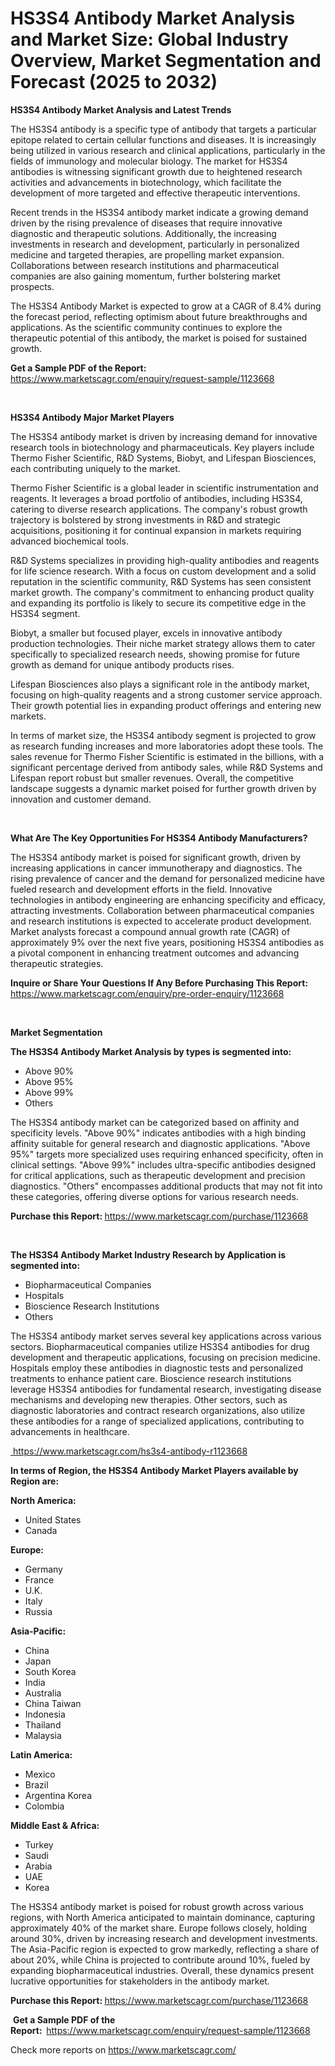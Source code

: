 <p><h1>HS3S4 Antibody Market Analysis and Market Size: Global Industry Overview, Market Segmentation and Forecast (2025 to 2032)</h1></p><p><strong>HS3S4 Antibody Market Analysis and Latest Trends</strong></p>
<p><p>The HS3S4 antibody is a specific type of antibody that targets a particular epitope related to certain cellular functions and diseases. It is increasingly being utilized in various research and clinical applications, particularly in the fields of immunology and molecular biology. The market for HS3S4 antibodies is witnessing significant growth due to heightened research activities and advancements in biotechnology, which facilitate the development of more targeted and effective therapeutic interventions.</p><p>Recent trends in the HS3S4 antibody market indicate a growing demand driven by the rising prevalence of diseases that require innovative diagnostic and therapeutic solutions. Additionally, the increasing investments in research and development, particularly in personalized medicine and targeted therapies, are propelling market expansion. Collaborations between research institutions and pharmaceutical companies are also gaining momentum, further bolstering market prospects. </p><p>The HS3S4 Antibody Market is expected to grow at a CAGR of 8.4% during the forecast period, reflecting optimism about future breakthroughs and applications. As the scientific community continues to explore the therapeutic potential of this antibody, the market is poised for sustained growth.</p></p>
<p><strong>Get a Sample PDF of the Report:&nbsp;</strong> <a href="https://www.marketscagr.com/enquiry/request-sample/1123668?utm_campaign=1848&utm_medium=2&utm_source=Github&utm_content=ia&utm_term=03032025&utm_id=hs3s4-antibody">https://www.marketscagr.com/enquiry/request-sample/1123668</a></p>
<p>&nbsp;</p>
<p><strong>HS3S4 Antibody Major Market Players</strong></p>
<p><p>The HS3S4 antibody market is driven by increasing demand for innovative research tools in biotechnology and pharmaceuticals. Key players include Thermo Fisher Scientific, R&D Systems, Biobyt, and Lifespan Biosciences, each contributing uniquely to the market.</p><p>Thermo Fisher Scientific is a global leader in scientific instrumentation and reagents. It leverages a broad portfolio of antibodies, including HS3S4, catering to diverse research applications. The company's robust growth trajectory is bolstered by strong investments in R&D and strategic acquisitions, positioning it for continual expansion in markets requiring advanced biochemical tools.</p><p>R&D Systems specializes in providing high-quality antibodies and reagents for life science research. With a focus on custom development and a solid reputation in the scientific community, R&D Systems has seen consistent market growth. The company's commitment to enhancing product quality and expanding its portfolio is likely to secure its competitive edge in the HS3S4 segment.</p><p>Biobyt, a smaller but focused player, excels in innovative antibody production technologies. Their niche market strategy allows them to cater specifically to specialized research needs, showing promise for future growth as demand for unique antibody products rises.</p><p>Lifespan Biosciences also plays a significant role in the antibody market, focusing on high-quality reagents and a strong customer service approach. Their growth potential lies in expanding product offerings and entering new markets.</p><p>In terms of market size, the HS3S4 antibody segment is projected to grow as research funding increases and more laboratories adopt these tools. The sales revenue for Thermo Fisher Scientific is estimated in the billions, with a significant percentage derived from antibody sales, while R&D Systems and Lifespan report robust but smaller revenues. Overall, the competitive landscape suggests a dynamic market poised for further growth driven by innovation and customer demand.</p></p>
<p>&nbsp;</p>
<p><strong>What Are The Key Opportunities For HS3S4 Antibody Manufacturers?</strong></p>
<p><p>The HS3S4 antibody market is poised for significant growth, driven by increasing applications in cancer immunotherapy and diagnostics. The rising prevalence of cancer and the demand for personalized medicine have fueled research and development efforts in the field. Innovative technologies in antibody engineering are enhancing specificity and efficacy, attracting investments. Collaboration between pharmaceutical companies and research institutions is expected to accelerate product development. Market analysts forecast a compound annual growth rate (CAGR) of approximately 9% over the next five years, positioning HS3S4 antibodies as a pivotal component in enhancing treatment outcomes and advancing therapeutic strategies.</p></p>
<p><strong>Inquire or Share Your Questions If Any Before Purchasing This Report:</strong> <a href="https://www.marketscagr.com/enquiry/pre-order-enquiry/1123668?utm_campaign=1848&utm_medium=2&utm_source=Github&utm_content=ia&utm_term=03032025&utm_id=hs3s4-antibody">https://www.marketscagr.com/enquiry/pre-order-enquiry/1123668</a></p>
<p>&nbsp;</p>
<p><strong>Market Segmentation</strong></p>
<p><strong>The HS3S4 Antibody Market Analysis by types is segmented into:</strong></p>
<p><ul><li>Above 90%</li><li>Above 95%</li><li>Above 99%</li><li>Others</li></ul></p>
<p><p>The HS3S4 antibody market can be categorized based on affinity and specificity levels. "Above 90%" indicates antibodies with a high binding affinity suitable for general research and diagnostic applications. "Above 95%" targets more specialized uses requiring enhanced specificity, often in clinical settings. "Above 99%" includes ultra-specific antibodies designed for critical applications, such as therapeutic development and precision diagnostics. "Others" encompasses additional products that may not fit into these categories, offering diverse options for various research needs.</p></p>
<p><strong>Purchase this Report:&nbsp;</strong><a href="https://www.marketscagr.com/purchase/1123668?utm_campaign=1848&utm_medium=2&utm_source=Github&utm_content=ia&utm_term=03032025&utm_id=hs3s4-antibody">https://www.marketscagr.com/purchase/1123668</a></p>
<p>&nbsp;</p>
<p><strong>The HS3S4 Antibody Market Industry Research by Application is segmented into:</strong></p>
<p><ul><li>Biopharmaceutical Companies</li><li>Hospitals</li><li>Bioscience Research Institutions</li><li>Others</li></ul></p>
<p><p>The HS3S4 antibody market serves several key applications across various sectors. Biopharmaceutical companies utilize HS3S4 antibodies for drug development and therapeutic applications, focusing on precision medicine. Hospitals employ these antibodies in diagnostic tests and personalized treatments to enhance patient care. Bioscience research institutions leverage HS3S4 antibodies for fundamental research, investigating disease mechanisms and developing new therapies. Other sectors, such as diagnostic laboratories and contract research organizations, also utilize these antibodies for a range of specialized applications, contributing to advancements in healthcare.</p></p>
<p><a href="https://www.marketscagr.com/hs3s4-antibody-r1123668?utm_campaign=1848&utm_medium=2&utm_source=Github&utm_content=ia&utm_term=03032025&utm_id=hs3s4-antibody">&nbsp;https://www.marketscagr.com/hs3s4-antibody-r1123668</a></p>
<p><strong>In terms of Region, the HS3S4 Antibody Market Players available by Region are:</strong></p>
<p>
    <p> <strong> North America: </strong>
        <ul>
            <li>United States</li>
            <li>Canada</li>
        </ul>
        </p> 
    <p> <strong> Europe: </strong>
        <ul>
            <li>Germany</li>
            <li>France</li>
            <li>U.K.</li>
            <li>Italy</li>
            <li>Russia</li>
        </ul>
        </p> 
    <p> <strong> Asia-Pacific: </strong>
        <ul>
            <li>China</li>
            <li>Japan</li>
            <li>South Korea</li>
            <li>India</li>
            <li>Australia</li>
            <li>China Taiwan</li>
            <li>Indonesia</li>
            <li>Thailand</li>
            <li>Malaysia</li>
        </ul>
        </p> 
    <p> <strong> Latin America: </strong>
        <ul>
            <li>Mexico</li>
            <li>Brazil</li>
            <li>Argentina Korea</li>
            <li>Colombia</li>
        </ul>
        </p> 
    <p> <strong> Middle East & Africa: </strong>
        <ul>
            <li>Turkey</li>
            <li>Saudi</li>
            <li>Arabia</li>
            <li>UAE</li>
            <li>Korea</li>
        </ul>
    </p>
    </p>
<p><p>The HS3S4 antibody market is poised for robust growth across various regions, with North America anticipated to maintain dominance, capturing approximately 40% of the market share. Europe follows closely, holding around 30%, driven by increasing research and development investments. The Asia-Pacific region is expected to grow markedly, reflecting a share of about 20%, while China is projected to contribute around 10%, fueled by expanding biopharmaceutical industries. Overall, these dynamics present lucrative opportunities for stakeholders in the antibody market.</p></p>
<p><strong>Purchase this Report: </strong><a href="https://www.marketscagr.com/purchase/1123668?utm_campaign=1848&utm_medium=2&utm_source=Github&utm_content=ia&utm_term=03032025&utm_id=hs3s4-antibody">https://www.marketscagr.com/purchase/1123668</a></p>
<p>&nbsp;<strong>Get a Sample PDF of the Report:&nbsp;&nbsp;</strong><a href="https://www.marketscagr.com/enquiry/request-sample/1123668?utm_campaign=1848&utm_medium=2&utm_source=Github&utm_content=ia&utm_term=03032025&utm_id=hs3s4-antibody">https://www.marketscagr.com/enquiry/request-sample/1123668</a></p>
<p><strong></strong></p>
<p>Check more reports on <a href="https://www.marketscagr.com/?utm_campaign=1848&utm_medium=2&utm_source=Github&utm_content=ia&utm_term=03032025&utm_id=hs3s4-antibody">https://www.marketscagr.com/</a></p>